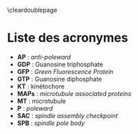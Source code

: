 \cleardoublepage

# Liste des acronymes

- __AP__ : _anti-poleward_
- __GDP__ : Guanosine triphosphate
- __GFP__ : _Green Fluorescence Protein_
- __GTP__ : Guanosine diphosphate
- __KT__ : kinétochore
- __MAPs__ : _microtubule associated proteins_
- __MT__ : microtubule
- __P__ : _poleward_
- __SAC__ : _spindle assembly checkpoint_
- __SPB__ : _spindle pole body_
